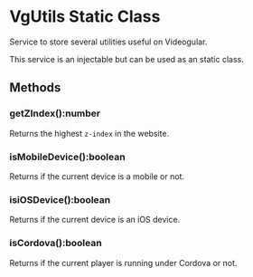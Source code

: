 # VgUtils Static Class

Service to store several utilities useful on Videogular.

This service is an injectable but can be used as an static class.

## Methods

### getZIndex():number

Returns the highest `z-index` in the website.

### isMobileDevice():boolean

Returns if the current device is a mobile or not.

### isiOSDevice():boolean

Returns if the current device is an iOS device.

### isCordova():boolean

Returns if the current player is running under Cordova or not.
